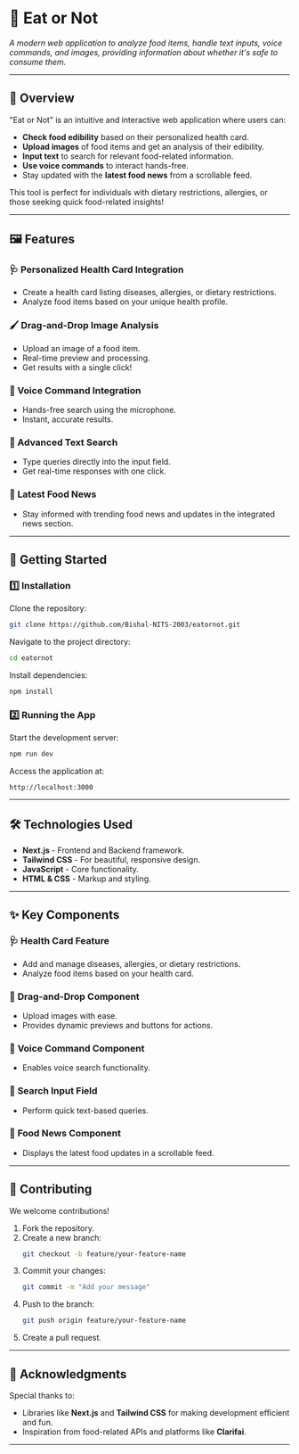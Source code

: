 
# 🍴 **Eat or Not**  
_A modern web application to analyze food items, handle text inputs, voice commands, and images, providing information about whether it's safe to consume them._  

---

## 📖 **Overview**  

"Eat or Not" is an intuitive and interactive web application where users can:  
- **Check food edibility** based on their personalized health card.  
- **Upload images** of food items and get an analysis of their edibility.  
- **Input text** to search for relevant food-related information.  
- **Use voice commands** to interact hands-free.  
- Stay updated with the **latest food news** from a scrollable feed.  

This tool is perfect for individuals with dietary restrictions, allergies, or those seeking quick food-related insights!  

---

## 🖼️ **Features**  

### 🩺 Personalized Health Card Integration  
- Create a health card listing diseases, allergies, or dietary restrictions.  
- Analyze food items based on your unique health profile.  

### 🖌️ Drag-and-Drop Image Analysis  
- Upload an image of a food item.  
- Real-time preview and processing.  
- Get results with a single click!  

### 🎤 Voice Command Integration  
- Hands-free search using the microphone.  
- Instant, accurate results.  

### 🔎 Advanced Text Search  
- Type queries directly into the input field.  
- Get real-time responses with one click.  

### 📰 Latest Food News  
- Stay informed with trending food news and updates in the integrated news section.  

---

## 🚀 **Getting Started**  

### 1️⃣ **Installation**  
Clone the repository:  
```bash  
git clone https://github.com/Bishal-NITS-2003/eatornot.git  
```  

Navigate to the project directory:  
```bash  
cd eatornot  
```  

Install dependencies:  
```bash  
npm install  
```  

### 2️⃣ **Running the App**  
Start the development server:  
```bash  
npm run dev  
```  

Access the application at:  
```  
http://localhost:3000  
```  

---

## 🛠️ **Technologies Used**  

- **Next.js** - Frontend and Backend framework.  
- **Tailwind CSS** - For beautiful, responsive design.  
- **JavaScript** - Core functionality.  
- **HTML & CSS** - Markup and styling.  

---

## ✨ **Key Components**  

### 🩺 **Health Card Feature**  
- Add and manage diseases, allergies, or dietary restrictions.  
- Analyze food items based on your health card.  

### 📂 **Drag-and-Drop Component**  
- Upload images with ease.  
- Provides dynamic previews and buttons for actions.  

### 🎤 **Voice Command Component**  
- Enables voice search functionality.  

### 🔎 **Search Input Field**  
- Perform quick text-based queries.  

### 📰 **Food News Component**  
- Displays the latest food updates in a scrollable feed.  

---

## 🤝 **Contributing**  

We welcome contributions!  

1. Fork the repository.  
2. Create a new branch:  
   ```bash  
   git checkout -b feature/your-feature-name  
   ```  
3. Commit your changes:  
   ```bash  
   git commit -m "Add your message"  
   ```  
4. Push to the branch:  
   ```bash  
   git push origin feature/your-feature-name  
   ```  
5. Create a pull request.  

---

## 🎉 **Acknowledgments**  

Special thanks to:  
- Libraries like **Next.js** and **Tailwind CSS** for making development efficient and fun.  
- Inspiration from food-related APIs and platforms like **Clarifai**.  

--- 
